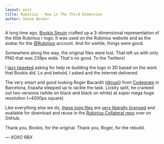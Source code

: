 ```yaml
---
layout: post
title: Rubinius - Now in The Third Dimension
author: Shane Becker
---
```


A long time ago, [Bookis Smuin](https://twitter.com/bookis "@bookis on Twitter") crafted up a 3-dimensional representation of the little Rubinius *r* logo. It was used on the Rubinius website and as the avatar for the [@Rubinius](https://twitter.com/#!/rubinius "@Rubinius on Twitter") account. And for awhile, things were good.

Somewhere along the way, the original files were lost. That left us with only PNG that was 239px wide. That's no good. To the Twitters!

I [lazy tweeted](https://twitter.com/#!/veganstraightedge/status/101149379880157184 "Plea for 3D Help on Twitter") asking for help re-building the logo in 3D based on the work that Bookis did. Lo and behold, I asked and the internet delivered.

The very smart and good looking Roger Bacardit ([@ruxii](https://twitter.com/ruxii "@ruxii on Twitter")) from [Codegram](http://codegram.com "Codegram - Smart Web Apps") in Barcelona, Espa&ntilde;a stepped up to tackle the task. Lickity split, he cranked out two versions (white on black and black on white) at super mega huge resolution (~4000px square).

Like everything else we do, [these logo files](https://github.com/rubinius/collateral/tree/master/logos/3D) are [very liberally licensed](https://github.com/rubinius/collateral/blob/master/README.md) and available for download and reuse in the [Rubinius Collateral repo](https://github.com/rubinius/collateral) over on GitHub.

Thank you, Bookis, for the original.
Thank you, Roger, for the rebuild.

*&mdash; XOXO RBX*
